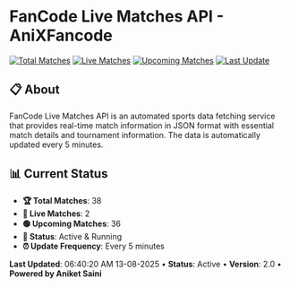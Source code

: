 # FanCode Live Matches API - AniXFancode

[![Total Matches](https://img.shields.io/badge/Total%20Matches-38-blue)](https://github.com/AniketSainiOp/AniXFancode)
[![Live Matches](https://img.shields.io/badge/Live%20Matches-2-red)](https://github.com/AniketSainiOp/AniXFancode)
[![Upcoming Matches](https://img.shields.io/badge/Upcoming%20Matches-36-green)](https://github.com/AniketSainiOp/AniXFancode)
[![Last Update](https://img.shields.io/badge/Last%20Update-06%3A40%3A20%20AM%2013-08-2025-orange)](https://github.com/AniketSainiOp/AniXFancode)

## 📋 About

FanCode Live Matches API is an automated sports data fetching service that provides real-time match information in JSON format with essential match details and tournament information. The data is automatically updated every 5 minutes.

## 📊 Current Status

- **🏆 Total Matches**: 38
- **🔴 Live Matches**: 2
- **🟢 Upcoming Matches**: 36
- **📡 Status**: Active & Running
- **⏰ Update Frequency**: Every 5 minutes

**Last Updated**: 06:40:20 AM 13-08-2025 • **Status**: Active • **Version**: 2.0 • **Powered by Aniket Saini**
